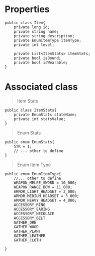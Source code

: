 # Properties

    public class Item{
        private long id;
        private string name;
        private string description;
        private EnumItemType itemType;
        private int level;

        private List<ItemStats> itemStats;  
        private bool isBound;
        private bool isWearable;
    }

# Associated class
> Item Stats

    public class ItemStats{
        private EnumStats stateName;
        private int statsValue;
    }

> Enum Stats

    public enum EnumStats{
        STR = 1;
        // ... other to define
    }

> Enum Item Type

    public enum EnumItemType{
        //... other to define
        WEAPON_MELEE_SWORD = 10_000;
        WEAPON_RANGE_BOW = 11_000;
        ARMOR_LIGHT_HEADSET = 2_000;        
        ARMOR_MEDIUM_HEADSET = 3_000;        
        ARMOR_HEAVY_HEADSET = 4_000;
        ACCESSORY_RING
        ACCESSORY_EARING
        ACCESSORY_NECKLACE
        ACCESSORY_BELT
        GATHER_ORE
        GATHER_WOOD
        GATHER_PLANT
        GATHER_LEATHER
        GATHER_CLOTH

    }
